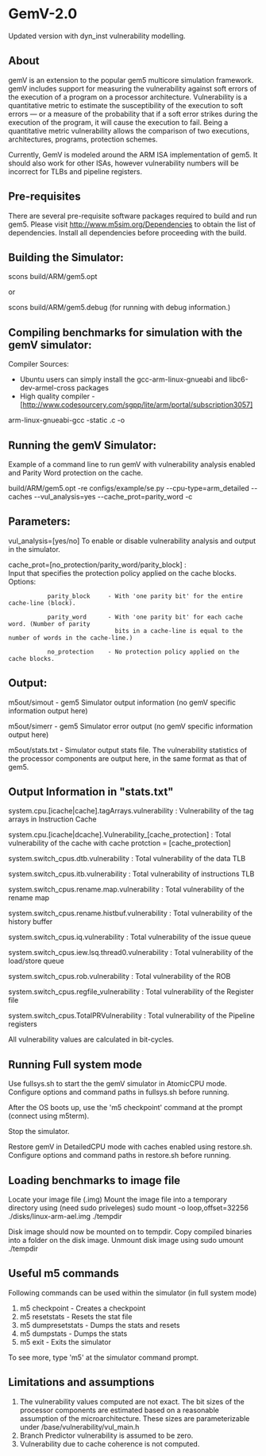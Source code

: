 # GemV-2.0
Updated version with dyn_inst vulnerability modelling.

About
-----
gemV is an extension to the popular gem5 multicore simulation framework. 
gemV includes support for measuring the vulnerability against soft errors 
of the execution of a program on a processor architecture. Vulnerability is 
a quantitative metric to estimate the susceptibility of the execution to 
soft errors — or a measure of the probability that if a soft error strikes 
during the execution of the program, it will cause the execution to fail. 
Being a quantitative metric vulnerability allows the comparison of two 
executions, architectures, programs, protection schemes.

Currently, GemV is modeled around the ARM ISA implementation of gem5. 
It should also work for other ISAs, however vulnerability numbers will 
be incorrect for TLBs and pipeline registers.

Pre-requisites
---------------

There are several pre-requisite software packages required to build and run gem5. 
Please visit http://www.m5sim.org/Dependencies to obtain the list of dependencies. 
Install all dependencies before proceeding with the build.


Building the Simulator:
-----------------------
scons build/ARM/gem5.opt  

or 

scons build/ARM/gem5.debug 	(for running with debug information.)


Compiling benchmarks for simulation with the gemV simulator:
-----------------------------------------------------------

Compiler Sources:
-  Ubuntu users can simply install the gcc-arm-linux-gnueabi and libc6-dev-armel-cross packages
-  High quality compiler - [http://www.codesourcery.com/sgpp/lite/arm/portal/subscription3057]

arm-linux-gnueabi-gcc -static <file name>.c -o <binary>


Running the gemV Simulator:
---------------------------

Example of a command line to run gemV with vulnerability analysis enabled and Parity Word protection on the cache.

build/ARM/gem5.opt -re configs/example/se.py --cpu-type=arm_detailed --caches --vul_analysis=yes 
--cache_prot=parity_word -c <Full path to binary> <benchmark command-line inputs>


Parameters:
-----------
vul_analysis=[yes/no] 
        To enable or disable vulnerability analysis and output in the simulator.

cache_prot=[no_protection/parity_word/parity_block]	:   
        Input that specifies the protection policy applied on the cache blocks.
	    Options:
	    
		       parity_block 	- With 'one parity bit' for the entire cache-line (block).
		       
		       parity_word  	- With 'one parity bit' for each cache word. (Number of parity 
                                  bits in a cache-line is equal to the number of words in the cache-line.)
				  
		       no_protection	- No protection policy applied on the cache blocks.

Output:
-------
m5out/simout 	-	gem5 Simulator output information (no gemV specific information output here)

m5out/simerr	- 	gem5 Simulator error output (no gemV specific information output here)

m5out/stats.txt	-	Simulator output stats file. 
			The vulnerability statistics of the processor components are output here, in the same format as that of gem5.


Output Information in "stats.txt"
---------------------------------
system.cpu.[icache|cache].tagArrays.vulnerability :	Vulnerability of the tag arrays in Instruction Cache

system.cpu.[icache|dcache].Vulnerability_[cache_protection] : Total vulnerability of the cache with cache protction = [cache_protection]

system.switch_cpus.dtb.vulnerability : Total vulnerability of the data TLB

system.switch_cpus.itb.vulnerability : Total vulnerability of instructions TLB

system.switch_cpus.rename.map.vulnerability : Total vulnerability of the rename map

system.switch_cpus.rename.histbuf.vulnerability : Total vulnerability of the history buffer

system.switch_cpus.iq.vulnerability : Total vulnerability of the issue queue

system.switch_cpus.iew.lsq.thread0.vulnerability : Total vulnerability of the load/store queue

system.switch_cpus.rob.vulnerability : Total vulnerability of the ROB

system.switch_cpus.regfile_vulnerability : Total vulnerability of the Register file

system.switch_cpus.TotalPRVulnerability : Total vulnerability of the Pipeline registers

All vulnerability values are calculated in bit-cycles.

Running Full system mode
------------------------
Use fullsys.sh to start the the gemV simulator in AtomicCPU mode.
Configure options and command paths in fullsys.sh before running.

After the OS boots up, use the 'm5 checkpoint' command at the prompt (connect using m5term).

Stop the simulator.

Restore gemV in DetailedCPU mode with caches enabled using restore.sh.
Configure options and command paths in restore.sh before running.


Loading benchmarks to image file
--------------------------------
Locate your image file (.img)
Mount the image file into a temporary directory using (need sudo priveleges)
	sudo mount -o loop,offset=32256 ./disks/linux-arm-ael.img ./tempdir

Disk image should now be mounted on to tempdir.
Copy compiled binaries into a folder on the disk image.
Unmount disk image using
	sudo umount ./tempdir


Useful m5 commands
------------------
Following commands can be used within the simulator (in full system mode)

1. m5 checkpoint - Creates a checkpoint
2. m5 resetstats - Resets the stat file
3. m5 dumpresetstats - Dumps the stats and resets
4. m5 dumpstats - Dumps the stats
5. m5 exit - Exits the simulator

To see more, type 'm5' at the simulator command prompt.

Limitations and assumptions
---------------------------
1. The vulnerability values computed are not exact. The bit sizes of the processor components are
   estimated based on a reasonable assumption of the microarchitecture. These sizes are parameterizable 
   under /base/vulnerability/vul_main.h
2. Branch Predictor vulnerability is assumed to be zero.
3. Vulnerability due to cache coherence is not computed. 
